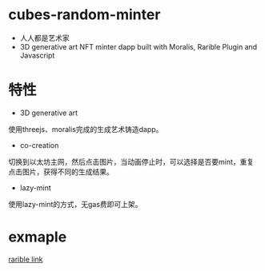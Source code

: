 # cubes-random-minter
- 人人都是艺术家
- 3D generative art NFT minter dapp built with Moralis, Rarible Plugin and Javascript

# 特性
- 3D generative art

使用threejs、moralis完成的生成艺术铸造dapp。

- co-creation 

切换到以太坊主网，然后点击图片，当动画停止时，可以选择是否要mint，重复点击图片，获得不同的生成结果。

- lazy-mint

使用lazy-mint的方式，无gas费即可上架。


# exmaple

[rarible link](https://rarible.com/token/0xf6793da657495ffeff9ee6350824910abc21356c:37268655778482429449284118906968186200180468563238146401157742791608739299342?tab=details)

